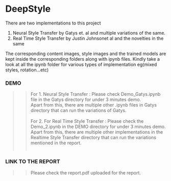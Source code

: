 # DeepStyle

There are two implementations to this project
1. Neural Style Transfer by Gatys et. al and multiple variations of the same.
2. Real Time Style Transfer by Justin Johnsonet al and the novelties in the same

The corresponding content images, style images and the trained models are kept inside the corresponding folders along with ipynb files. Kindly take a look at all the ipynb folder for various types of implementation eg(mixed styles, rotation...etc)

### DEMO 
>> For 1. Neural Style Transfer : Please check Demo_Gatys.ipynb file in the Gatys directory for under 3 minutes demo. <br> Apart from this, there are multiple other .ipynb files in Gatys directory that can run the variations of Gatys. <br> <br>
>> For 2. For Real Time Style Transfer : Please check the Demo_2.ipynb in the DEMO directory for under 3 minutes demo. <br>
Apart from this, there are multiple other implementations in the Realtime Style Transfer directory that can run the variations mentioned in the report. <br> <br>

### LINK TO THE REPORT
>> Please check the report.pdf uploaded for the report.
